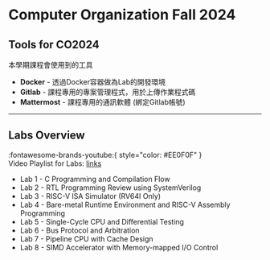 # Computer Organization Fall 2024

## Tools for CO2024

本學期課程會使用到的工具

- **Docker** - 透過Docker容器做為Lab的開發環境
- **Gitlab** - 課程專用的專案管理程式，用於上傳作業程式碼
- **Mattermost** - 課程專用的通訊軟體 (綁定Gitlab帳號)

---

## Labs Overview

:fontawesome-brands-youtube:{ style="color: #EE0F0F" }<br>
Video Playlist for Labs: [links]()

- Lab 1 - C Programming and Compilation Flow
- Lab 2 - RTL Programming Review using SystemVerilog
- Lab 3 - RISC-V ISA Simulator (RV64I Only)
- Lab 4 - Bare-metal Runtime Environment and RISC-V Assembly Programming
- Lab 5 - Single-Cycle CPU and Differential Testing
- Lab 6 - Bus Protocol and Arbitration
- Lab 7 - Pipeline CPU with Cache Design
- Lab 8 - SIMD Accelerator with Memory-mapped I/O Control

